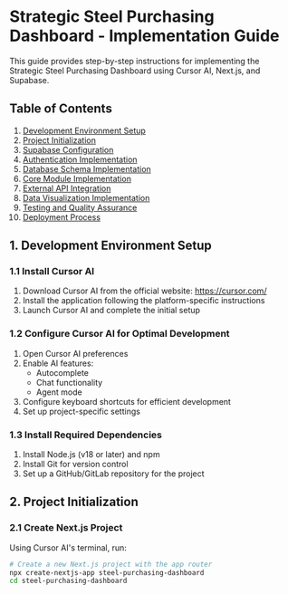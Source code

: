 # Strategic Steel Purchasing Dashboard - Implementation Guide

This guide provides step-by-step instructions for implementing the Strategic Steel Purchasing Dashboard using Cursor AI, Next.js, and Supabase.

## Table of Contents
1. [Development Environment Setup](#1-development-environment-setup)
2. [Project Initialization](#2-project-initialization)
3. [Supabase Configuration](#3-supabase-configuration)
4. [Authentication Implementation](#4-authentication-implementation)
5. [Database Schema Implementation](#5-database-schema-implementation)
6. [Core Module Implementation](#6-core-module-implementation)
7. [External API Integration](#7-external-api-integration)
8. [Data Visualization Implementation](#8-data-visualization-implementation)
9. [Testing and Quality Assurance](#9-testing-and-quality-assurance)
10. [Deployment Process](#10-deployment-process)

## 1. Development Environment Setup

### 1.1 Install Cursor AI

1. Download Cursor AI from the official website: https://cursor.com/
2. Install the application following the platform-specific instructions
3. Launch Cursor AI and complete the initial setup

### 1.2 Configure Cursor AI for Optimal Development

1. Open Cursor AI preferences
2. Enable AI features:
   - Autocomplete
   - Chat functionality
   - Agent mode
3. Configure keyboard shortcuts for efficient development
4. Set up project-specific settings

### 1.3 Install Required Dependencies

1. Install Node.js (v18 or later) and npm
2. Install Git for version control
3. Set up a GitHub/GitLab repository for the project

## 2. Project Initialization

### 2.1 Create Next.js Project

Using Cursor AI's terminal, run:

```bash
# Create a new Next.js project with the app router
npx create-nextjs-app steel-purchasing-dashboard
cd steel-purchasing-dashboard